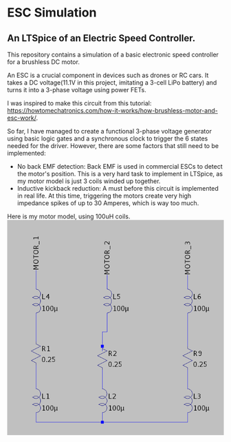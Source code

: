 # ESC Simulation
## An LTSpice of an Electric Speed Controller.

This repository contains a simulation of a basic electronic speed controller
for a brushless DC motor. 

An ESC is a crucial component in devices such as drones or RC cars. It takes a DC voltage(11.1V in this project, imitating a 3-cell LiPo battery) and turns it into a 3-phase voltage using power FETs. 

I was inspired to make this circuit from this tutorial: https://howtomechatronics.com/how-it-works/how-brushless-motor-and-esc-work/.

So far, I have managed to create a functional 3-phase voltage generator using basic logic gates and a synchronous clock to trigger the 6 states needed for the driver. However, there are some factors that still need to be implemented:
- No back EMF detection: Back EMF is used in commercial ESCs to detect the motor's position. This is a very hard task to implement in LTSpice, as my motor model is just 3 coils winded up together.
- Inductive kickback reduction: A must before this circuit is implemented in real life. At this time, triggering the motors create very high impedance spikes of up to 30 Amperes, which is way too much.

Here is my motor model, using 100uH coils.
<img src="https://github.com/constlo/ESC/blob/master/motor_model.png"></img>
